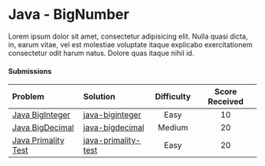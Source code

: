 # Java - BigNumber
Lorem ipsum dolor sit amet, consectetur adipisicing elit. Nulla quasi dicta, in, earum vitae, vel est molestiae voluptate itaque explicabo exercitationem consectetur odit harum natus. Dolore quas itaque nihil id.

#### Submissions
Problem | Solution | Difficulty | Score Received |
| :--- | :--- | :---: | :---: |
| [Java BigInteger](https://www.hackerrank.com/challenges/java-biginteger) | [java-biginteger](java-biginteger/Solution.java) | Easy | 10 |
| [Java BigDecimal](https://www.hackerrank.com/challenges/java-bigdecimal) | [java-bigdecimal](java-bigdecimal/Solution.java) | Medium | 20 |
| [Java Primality Test](https://www.hackerrank.com/challenges/java-primality-test) | [java-primality-test](java-primality-test/Solution.java) | Easy | 20 |